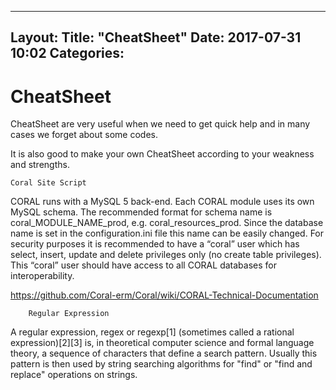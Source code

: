 
---
Layout: 
Title: "CheatSheet"
Date: 2017-07-31 10:02
Categories:
---

# CheatSheet

CheatSheet are very useful when we need to get quick help and in many cases we forget about some codes.

It is also good to make your own CheatSheet according to your weakness and strengths.

	Coral Site Script
CORAL runs with a MySQL 5 back-end. Each CORAL module uses its own MySQL schema. The recommended format for schema name is coral_MODULE_NAME_prod, e.g. coral_resources_prod. Since the database name is set in the configuration.ini file this name can be easily changed. For security purposes it is recommended to have a “coral” user which has select, insert, update and delete privileges only (no create table privileges). This “coral” user should have access to all CORAL databases for interoperability.

https://github.com/Coral-erm/Coral/wiki/CORAL-Technical-Documentation

		Regular Expression
A regular expression, regex or regexp[1] (sometimes called a rational expression)[2][3] is, in theoretical computer science and formal language theory, a sequence of characters that define a search pattern. Usually this pattern is then used by string searching algorithms for "find" or "find and replace" operations on strings.
